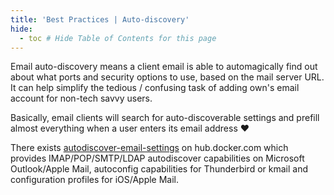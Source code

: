 ```yaml
---
title: 'Best Practices | Auto-discovery'
hide:
  - toc # Hide Table of Contents for this page
---
```


Email auto-discovery means a client email is able to automagically find out about what ports and security options to use, based on the mail server URL. It can help simplify the tedious / confusing task of adding own's email account for non-tech savvy users.

Basically, email clients will search for auto-discoverable settings and prefill almost everything when a user enters its email address :heart:

There exists [autodiscover-email-settings](https://hub.docker.com/r/monogramm/autodiscover-email-settings/) on hub.docker.com which provides IMAP/POP/SMTP/LDAP autodiscover capabilities on Microsoft Outlook/Apple Mail, autoconfig capabilities for Thunderbird or kmail and configuration profiles for iOS/Apple Mail.